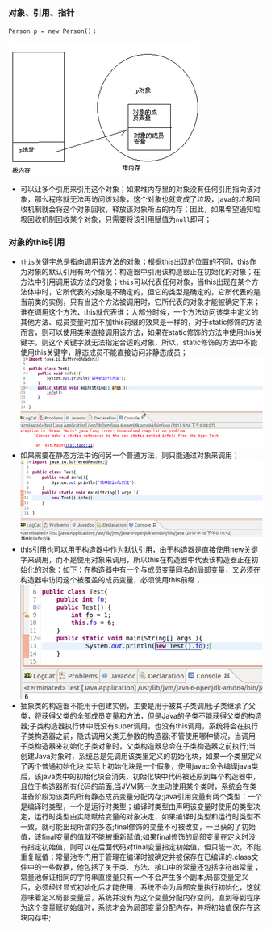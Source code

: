 ### 对象、引用、指针
```
Person p = new Person()；
```
![image](https://github.com/ningbaoqi/Java/blob/master/gif/pic-20.jpg) 
+ 可以让多个引用来引用这个对象；如果堆内存里的对象没有任何引用指向该对象，那么程序就无法再访问该对象，这个对象也就变成了垃圾，java的垃圾回收机制就会将这个对象回收，释放该对象所占的内存；因此，如果希望通知垃圾回收机制回收某个对象，只需要将该引用赋值为`null`即可；
### 对象的this引用
+ `this`关键字总是指向调用该方法的对象；根据this出现的位置的不同，this作为对象的默认引用有两个情况：构造器中引用该构造器正在初始化的对象；在方法中引用调用该方法的对象；`this`可以代表任何对象，当this出现在某个方法体中时，它所代表的对象是不确定的，但它的类型是确定的，它所代表的是当前类的实例，只有当这个方法被调用时，它所代表的对象才能被确定下来；谁在调用这个方法，this就代表谁；大部分时候，一个方法访问该类中定义的其他方法、成员变量时加不加this前缀的效果是一样的，对于static修饰的方法而言，则可以使用类来直接调用该方法，如果在static修饰的方法中使用this关键字，则这个关键字就无法指定合适的对象，所以，static修饰的方法中不能使用this关键字，静态成员不能直接访问非静态成员；
![image](https://github.com/ningbaoqi/Java/blob/master/gif/pic-21.jpg) 
+ 如果需要在静态方法中访问另一个普通方法，则只能通过对象来调用；
![image](https://github.com/ningbaoqi/Java/blob/master/gif/pic-22.jpg) 
+ this引用也可以用于构造器中作为默认引用，由于构造器是直接使用new关键字来调用，而不是使用对象来调用，所以this在构造器中代表该构造器正在初始化的对象：如下：在构造器中有一个与成员变量同名的局部变量，又必须在构造器中访问这个被覆盖的成员变量，必须使用this前缀；
![image](https://github.com/ningbaoqi/Java/blob/master/gif/pic-23.jpg) 
+ 抽象类的构造器不能用于创建实例，主要是用于被其子类调用;子类继承了父类，将获得父类的全部成员变量和方法，但是Java的子类不能获得父类的构造器;子类构造器执行体中既没有super调用，也没有this调用，系统将会在执行子类构造器之前，隐式调用父类无参数的构造器;不管使用哪种情况，当调用子类构造器来初始化子类对象时，父类构造器总会在子类构造器之前执行;当创建Java对象时，系统总是先调用该类里定义的初始化块，如果一个类里定义了两个普通初始化块;实际上初始化块是一个假象，使用javac命令编译java类后，该java类中的初始化块会消失，初始化块中代码被还原到每个构造器中，且位于构造器所有代码的前面;当JVM第一次主动使用某个类时，系统会在类准备阶段为该类的所有静态成员变量分配内存;java引用变量有两个类型：一个是编译时类型，一个是运行时类型；编译时类型由声明该变量时使用的类型决定，运行时类型由实际赋给变量的对象决定，如果编译时类型和运行时类型不一致，就可能出现所谓的多态;final修饰的变量不可被改变，一旦获的了初始值，该final变量的值就不能被重新赋值;如果final修饰的局部变量在定义时没有指定初始值，则可以在后面代码对final变量指定初始值，但只能一次，不能重复赋值；常量池专门用于管理在编译时被确定并被保存在已编译的.class文件中的一些数据，他包括了关于类、方法、接口中的常量还包括字符串常量；常量池保证相同的字符串直接量只有一个不会产生多个副本;局部变量定义后，必须经过显式初始化后才能使用，系统不会为局部变量执行初始化，这就意味着定义局部变量后，系统并没有为这个变量分配内存空间，直到等到程序为这个变量赋初始值时，系统才会为局部变量分配内存，并将初始值保存在这块内存中;
